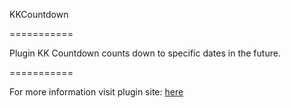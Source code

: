 KKCountdown

===========

Plugin KK Countdown counts down to specific dates in the future.

===========


For more information visit plugin site: [here][home]


[home]: http://krzysztof-furtak.pl/2010/05/kk-countdown-jquery-plugin/